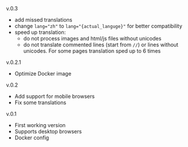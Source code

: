 v.0.3
- add missed translations
- change `lang="zh"` to `lang="{actual_languge}"` for better compatibility
- speed up translation:
  - do not process images and html/js files without unicodes
  - do not translate commented lines (start from `//`) or lines without unicodes. For some pages translation 
sped up to 6 times

v.0.2.1
- Optimize Docker image

v.0.2
- Add support for mobile browsers
- Fix some translations

v.0.1 
- First working version
- Supports desktop browsers
- Docker config
